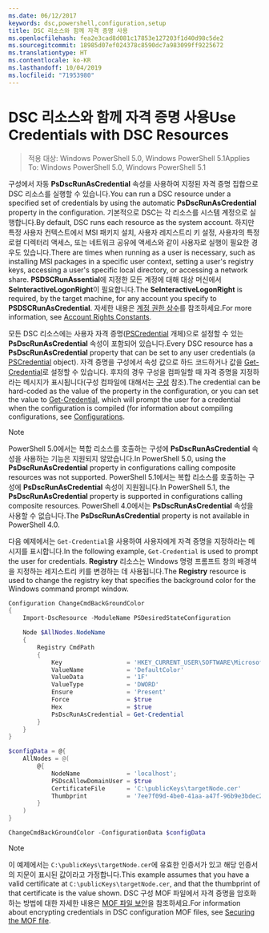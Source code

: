 ```yaml
---
ms.date: 06/12/2017
keywords: dsc,powershell,configuration,setup
title: DSC 리소스와 함께 자격 증명 사용
ms.openlocfilehash: fea2e3cad8d081c17853e127203f1d40d98c5de2
ms.sourcegitcommit: 18985d07ef024378c8590dc7a983099ff9225672
ms.translationtype: HT
ms.contentlocale: ko-KR
ms.lasthandoff: 10/04/2019
ms.locfileid: "71953980"
---
```

# <a name="use-credentials-with-dsc-resources"></a><span data-ttu-id="059e0-103">DSC 리소스와 함께 자격 증명 사용</span><span class="sxs-lookup"><span data-stu-id="059e0-103">Use Credentials with DSC Resources</span></span>

> <span data-ttu-id="059e0-104">적용 대상: Windows PowerShell 5.0, Windows PowerShell 5.1</span><span class="sxs-lookup"><span data-stu-id="059e0-104">Applies To: Windows PowerShell 5.0, Windows PowerShell 5.1</span></span>

<span data-ttu-id="059e0-105">구성에서 자동 **PsDscRunAsCredential** 속성을 사용하여 지정된 자격 증명 집합으로 DSC 리소스를 실행할 수 있습니다.</span><span class="sxs-lookup"><span data-stu-id="059e0-105">You can run a DSC resource under a specified set of credentials by using the automatic **PsDscRunAsCredential** property in the configuration.</span></span> <span data-ttu-id="059e0-106">기본적으로 DSC는 각 리소스를 시스템 계정으로 실행합니다.</span><span class="sxs-lookup"><span data-stu-id="059e0-106">By default, DSC runs each resource as the system account.</span></span> <span data-ttu-id="059e0-107">하지만 특정 사용자 컨텍스트에서 MSI 패키지 설치, 사용자 레지스트리 키 설정, 사용자의 특정 로컬 디렉터리 액세스, 또는 네트워크 공유에 액세스와 같이 사용자로 실행이 필요한 경우도 있습니다.</span><span class="sxs-lookup"><span data-stu-id="059e0-107">There are times when running as a user is necessary, such as installing MSI packages in a specific user context, setting a user's registry keys, accessing a user's specific local directory, or accessing a network share.</span></span> <span data-ttu-id="059e0-108">**PSDSCRunAssential**에 지정한 모든 계정에 대해 대상 머신에서 **SeInteractiveLogonRight**이 필요합니다.</span><span class="sxs-lookup"><span data-stu-id="059e0-108">The **SeInteractiveLogonRight** is required, by the target machine, for any account you specify to **PSDSCRunAsCredential**.</span></span> <span data-ttu-id="059e0-109">자세한 내용은 [계정 권한 상수](/windows/desktop/secauthz/account-rights-constants)를 참조하세요.</span><span class="sxs-lookup"><span data-stu-id="059e0-109">For more information, see [Account Rights Constants](/windows/desktop/secauthz/account-rights-constants).</span></span>

<span data-ttu-id="059e0-110">모든 DSC 리소스에는 사용자 자격 증명([PSCredential](/dotnet/api/system.management.automation.pscredential) 개체)으로 설정할 수 있는 **PsDscRunAsCredential** 속성이 포함되어 있습니다.</span><span class="sxs-lookup"><span data-stu-id="059e0-110">Every DSC resource has a **PsDscRunAsCredential** property that can be set to any user credentials (a [PSCredential](/dotnet/api/system.management.automation.pscredential) object).</span></span> <span data-ttu-id="059e0-111">자격 증명을 구성에서 속성 값으로 하드 코드하거나 값을 [Get-Credential](/powershell/module/Microsoft.PowerShell.Security/Get-Credential)로 설정할 수 있습니다. 후자의 경우 구성을 컴파일할 때 자격 증명을 지정하라는 메시지가 표시됩니다(구성 컴파일에 대해서는 [구성](configurations.md) 참조).</span><span class="sxs-lookup"><span data-stu-id="059e0-111">The credential can be hard-coded as the value of the property in the configuration, or you can set the value to [Get-Credential](/powershell/module/Microsoft.PowerShell.Security/Get-Credential), which will prompt the user for a credential when the configuration is compiled (for information about compiling configurations, see [Configurations](configurations.md).</span></span>

> [!NOTE]
> <span data-ttu-id="059e0-112">PowerShell 5.0에서는 복합 리소스를 호출하는 구성에 **PsDscRunAsCredential** 속성을 사용하는 기능은 지원되지 않았습니다.</span><span class="sxs-lookup"><span data-stu-id="059e0-112">In PowerShell 5.0, using the **PsDscRunAsCredential** property in configurations calling composite resources was not supported.</span></span> <span data-ttu-id="059e0-113">PowerShell 5.1에서는 복합 리소스를 호출하는 구성에 **PsDscRunAsCredential** 속성이 지원됩니다.</span><span class="sxs-lookup"><span data-stu-id="059e0-113">In PowerShell 5.1, the **PsDscRunAsCredential** property is supported in configurations calling composite resources.</span></span> <span data-ttu-id="059e0-114">PowerShell 4.0에서는 **PsDscRunAsCredential** 속성을 사용할 수 없습니다.</span><span class="sxs-lookup"><span data-stu-id="059e0-114">The **PsDscRunAsCredential** property is not available in PowerShell 4.0.</span></span>

<span data-ttu-id="059e0-115">다음 예제에서는 `Get-Credential`을 사용하여 사용자에게 자격 증명을 지정하라는 메시지를 표시합니다.</span><span class="sxs-lookup"><span data-stu-id="059e0-115">In the following example, `Get-Credential` is used to prompt the user for credentials.</span></span> <span data-ttu-id="059e0-116">**Registry** 리소스는 Windows 명령 프롬프트 창의 배경색을 지정하는 레지스트리 키를 변경하는 데 사용됩니다.</span><span class="sxs-lookup"><span data-stu-id="059e0-116">The **Registry** resource is used to change the registry key that specifies the background color for the Windows command prompt window.</span></span>

```powershell
Configuration ChangeCmdBackGroundColor
{
    Import-DscResource -ModuleName PSDesiredStateConfiguration

    Node $AllNodes.NodeName
    {
        Registry CmdPath
        {
            Key                  = 'HKEY_CURRENT_USER\SOFTWARE\Microsoft\Command Processor'
            ValueName            = 'DefaultColor'
            ValueData            = '1F'
            ValueType            = 'DWORD'
            Ensure               = 'Present'
            Force                = $true
            Hex                  = $true
            PsDscRunAsCredential = Get-Credential
        }
    }
}

$configData = @{
    AllNodes = @(
        @{
            NodeName             = 'localhost';
            PSDscAllowDomainUser = $true
            CertificateFile      = 'C:\publicKeys\targetNode.cer'
            Thumbprint           = '7ee7f09d-4be0-41aa-a47f-96b9e3bdec25'
        }
    )
}

ChangeCmdBackGroundColor -ConfigurationData $configData
```

> [!NOTE]
> <span data-ttu-id="059e0-117">이 예제에서는 `C:\publicKeys\targetNode.cer`에 유효한 인증서가 있고 해당 인증서의 지문이 표시된 값이라고 가정합니다.</span><span class="sxs-lookup"><span data-stu-id="059e0-117">This example assumes that you have a valid certificate at `C:\publicKeys\targetNode.cer`, and that the thumbprint of that certificate is the value shown.</span></span> <span data-ttu-id="059e0-118">DSC 구성 MOF 파일에서 자격 증명을 암호화하는 방법에 대한 자세한 내용은 [MOF 파일 보안](../pull-server/secureMOF.md)을 참조하세요.</span><span class="sxs-lookup"><span data-stu-id="059e0-118">For information about encrypting credentials in DSC configuration MOF files, see [Securing the MOF file](../pull-server/secureMOF.md).</span></span>
